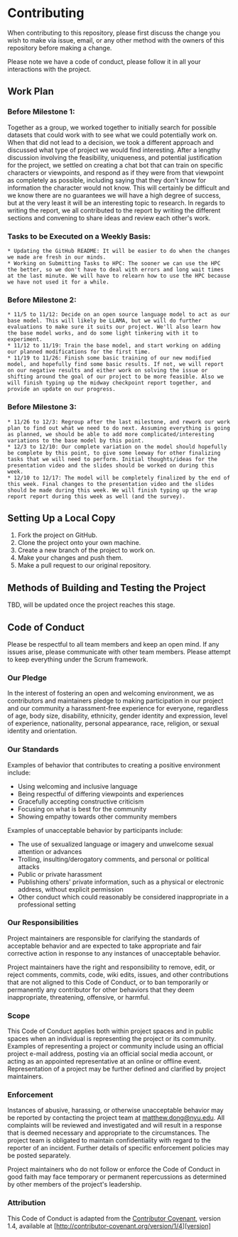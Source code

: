 # Contributing

When contributing to this repository, please first discuss the change you wish to make via issue,
email, or any other method with the owners of this repository before making a change.

Please note we have a code of conduct, please follow it in all your interactions with the project.

## Work Plan
### Before Milestone 1:
Together as a group, we worked together to initially search for possible datasets that could work with to see what we could potentially work on. When that did not lead to a decision, we took a different approach and discussed what type of project we would find interesting. After a lengthy discussion involving the feasibility, uniqueness, and potential justification for the project, we settled on creating a chat bot that can train on specific characters or viewpoints, and respond as if they were from that viewpoint as completely as possible, including saying that they don't know for information the character would not know. This will certainly be difficult and we know there are no guarantees we will have a high degree of success, but at the very least it will be an interesting topic to research. In regards to writing the report, we all contributed to the report by writing the different sections and convening to share ideas and review each other's work.

### Tasks to be Executed on a Weekly Basis:
    * Updating the GitHub README: It will be easier to do when the changes we made are fresh in our minds.
    * Working on Submitting Tasks to HPC: The sooner we can use the HPC the better, so we don't have to deal with errors and long wait times at the last minute. We will have to relearn how to use the HPC because we have not used it for a while.

### Before Milestone 2:
    * 11/5 to 11/12: Decide on an open source language model to act as our base model. This will likely be LLAMA, but we will do further evaluations to make sure it suits our project. We'll also learn how the base model works, and do some light tinkering with it to experiment.
    * 11/12 to 11/19: Train the base model, and start working on adding our planned modifications for the first time.
    * 11/19 to 11/26: Finish some basic training of our new modified model, and hopefully find some basic results. If not, we will report on our negative results and either work on solving the issue or shifting around the goal of our project to be more feasible. Also we will finish typing up the midway checkpoint report together, and provide an update on our progress.

### Before Milestone 3:
    * 11/26 to 12/3: Regroup after the last milestone, and rework our work plan to find out what we need to do next. Assuming everything is going as planned, we should be able to add more complicated/interesting variations to the base model by this point.
    * 12/3 to 12/10: Our complete variation on the model should hopefully be complete by this point, to give some leeway for other finalizing tasks that we will need to perform. Initial thoughts/ideas for the presentation video and the slides should be worked on during this week.
    * 12/10 to 12/17: The model will be completely finalized by the end of this week. Final changes to the presentation video and the slides should be made during this week. We will finish typing up the wrap report report during this week as well (and the survey). 

## Setting Up a Local Copy

1. Fork the project on GitHub.
2. Clone the project onto your own machine.
3. Create a new branch of the project to work on.
4. Make your changes and push them.
5. Make a pull request to our original repository.

## Methods of Building and Testing the Project

TBD, will be updated once the project reaches this stage.

## Code of Conduct
Please be respectful to all team members and keep an open mind. If any issues arise, please communicate with other team members. Please attempt to keep everything under the Scrum framework.

### Our Pledge

In the interest of fostering an open and welcoming environment, we as
contributors and maintainers pledge to making participation in our project and
our community a harassment-free experience for everyone, regardless of age, body
size, disability, ethnicity, gender identity and expression, level of experience,
nationality, personal appearance, race, religion, or sexual identity and
orientation.

### Our Standards

Examples of behavior that contributes to creating a positive environment
include:

* Using welcoming and inclusive language
* Being respectful of differing viewpoints and experiences
* Gracefully accepting constructive criticism
* Focusing on what is best for the community
* Showing empathy towards other community members

Examples of unacceptable behavior by participants include:

* The use of sexualized language or imagery and unwelcome sexual attention or
advances
* Trolling, insulting/derogatory comments, and personal or political attacks
* Public or private harassment
* Publishing others' private information, such as a physical or electronic
  address, without explicit permission
* Other conduct which could reasonably be considered inappropriate in a
  professional setting

### Our Responsibilities

Project maintainers are responsible for clarifying the standards of acceptable
behavior and are expected to take appropriate and fair corrective action in
response to any instances of unacceptable behavior.

Project maintainers have the right and responsibility to remove, edit, or
reject comments, commits, code, wiki edits, issues, and other contributions
that are not aligned to this Code of Conduct, or to ban temporarily or
permanently any contributor for other behaviors that they deem inappropriate,
threatening, offensive, or harmful.

### Scope

This Code of Conduct applies both within project spaces and in public spaces
when an individual is representing the project or its community. Examples of
representing a project or community include using an official project e-mail
address, posting via an official social media account, or acting as an appointed
representative at an online or offline event. Representation of a project may be
further defined and clarified by project maintainers.

### Enforcement

Instances of abusive, harassing, or otherwise unacceptable behavior may be
reported by contacting the project team at <matthew.dong@nyu.edu>. All
complaints will be reviewed and investigated and will result in a response that
is deemed necessary and appropriate to the circumstances. The project team is
obligated to maintain confidentiality with regard to the reporter of an incident.
Further details of specific enforcement policies may be posted separately.

Project maintainers who do not follow or enforce the Code of Conduct in good
faith may face temporary or permanent repercussions as determined by other
members of the project's leadership.

### Attribution

This Code of Conduct is adapted from the [Contributor Covenant][homepage], version 1.4,
available at [http://contributor-covenant.org/version/1/4][version]

[homepage]: http://contributor-covenant.org
[version]: http://contributor-covenant.org/version/1/4/

